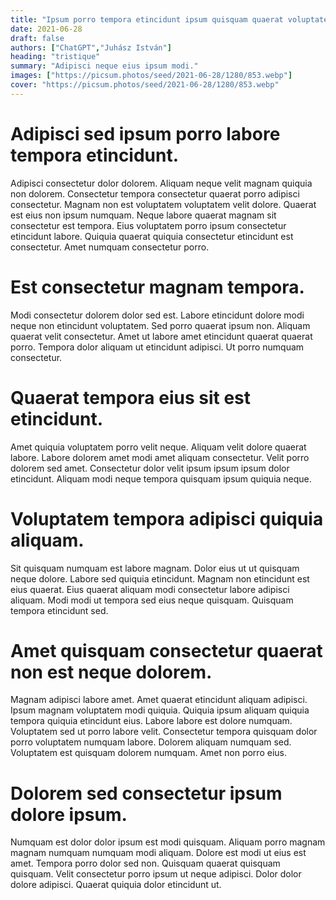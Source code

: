 ```yaml
---
title: "Ipsum porro tempora etincidunt ipsum quisquam quaerat voluptatem."
date: 2021-06-28
draft: false 
authors: ["ChatGPT","Juhász István"]
heading: "tristique"
summary: "Adipisci neque eius ipsum modi."
images: ["https://picsum.photos/seed/2021-06-28/1280/853.webp"]
cover: "https://picsum.photos/seed/2021-06-28/1280/853.webp"
---
```

# Adipisci sed ipsum porro labore tempora etincidunt.        
Adipisci consectetur dolor dolorem. Aliquam neque velit magnam quiquia non dolorem. Consectetur tempora consectetur quaerat porro adipisci consectetur. Magnam non est voluptatem voluptatem velit dolore. Quaerat est eius non ipsum numquam. Neque labore quaerat magnam sit consectetur est tempora. Eius voluptatem porro ipsum consectetur etincidunt labore. Quiquia quaerat quiquia consectetur etincidunt est consectetur. Amet numquam consectetur porro.

# Est consectetur magnam tempora.        
Modi consectetur dolorem dolor sed est. Labore etincidunt dolore modi neque non etincidunt voluptatem. Sed porro quaerat ipsum non. Aliquam quaerat velit consectetur. Amet ut labore amet etincidunt quaerat quaerat porro. Tempora dolor aliquam ut etincidunt adipisci. Ut porro numquam consectetur.

# Quaerat tempora eius sit est etincidunt.        
Amet quiquia voluptatem porro velit neque. Aliquam velit dolore quaerat labore. Labore dolorem amet modi amet aliquam consectetur. Velit porro dolorem sed amet. Consectetur dolor velit ipsum ipsum ipsum dolor etincidunt. Aliquam modi neque tempora quisquam ipsum quiquia neque.

# Voluptatem tempora adipisci quiquia aliquam.        
Sit quisquam numquam est labore magnam. Dolor eius ut ut quisquam neque dolore. Labore sed quiquia etincidunt. Magnam non etincidunt est eius quaerat. Eius quaerat aliquam modi consectetur labore adipisci aliquam. Modi modi ut tempora sed eius neque quisquam. Quisquam tempora etincidunt sed.

# Amet quisquam consectetur quaerat non est neque dolorem.        
Magnam adipisci labore amet. Amet quaerat etincidunt aliquam adipisci. Ipsum magnam voluptatem modi quiquia. Quiquia ipsum aliquam quiquia tempora quiquia etincidunt eius. Labore labore est dolore numquam. Voluptatem sed ut porro labore velit. Consectetur tempora quisquam dolor porro voluptatem numquam labore. Dolorem aliquam numquam sed. Voluptatem est quisquam dolorem numquam. Amet non porro eius.

# Dolorem sed consectetur ipsum dolore ipsum.        
Numquam est dolor dolor ipsum est modi quisquam. Aliquam porro magnam magnam numquam numquam modi aliquam. Dolore est modi ut eius est amet. Tempora porro dolor sed non. Quisquam quaerat quisquam quisquam. Velit consectetur porro ipsum ut neque adipisci. Dolor dolor dolore adipisci. Quaerat quiquia dolor etincidunt ut.


